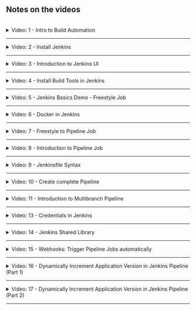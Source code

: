 ## Notes on the videos
<br />

<details>
<summary>Video: 1 - Intro to Build Automation</summary>
<br />

Every time you push code changes to the remote git repository, the following steps should be executed automatically:

- checkout the source code
- build the application
- run tests
- build artifacts (e.g. docker image)
- publish artifacts (e.g. to docker registry) -> CI
- deploy artifacts -> CD
- (send notifications)
- (...)

All of these tasks can be controlled/managed by a build automation tool like [Jenkins](https://www.jenkins.io/). There are other similar tools like [Travis](https://www.travis-ci.com/), [GitLab](https://about.gitlab.com/), [Bamboo](https://www.atlassian.com/de/software/bamboo), [TeamCity](https://www.jetbrains.com/teamcity), etc.

</details>

*****

<details>
<summary>Video: 2 - Install Jenkins</summary>
<br />

### Install Jenkins as a Docker container

See the [Jenkins Documentation](https://www.jenkins.io/doc/book/installing/docker/).

**Create a Droplet on DigitalOcean**

Login to your DigitalOcean account an create a new Droplet (4GB RAM). Jenkins needs at least 1GB RAM. Change the Droplet's name to something like 'jenkins-server' and attach a firewall rule-set to it opening port 22 for SSH from your machine's IP address and port 8080 (Type=Custom) for Jenkins from all IP addresses.

SSH into the Droplet (`ssh root@<droplet-ip>`) and install Docker (since we want to run Jenkins in a Docker container):
```sh
apt update
apt install docker.io
```

Start Jenkins in a Docker container:
```sh
docker run -p 8080:8080 -p 50000:50000 -d -v jenkins_home:/var/jenkins_home jenkins/jenkins:lts
# Jenkins master and worker nodes communicate over port 50000
```

Copy the initial administrator password:
```sh
# in the docker container
docker exec -it <container-id> bash
cat /var/jenkins_home/secrets/initialAdminPassword

# or directly on the host
docker volume inspect jenkins_home
# the path is displayed as "Mountpoint" -> /var/lib/docker/volumes/jenkins_home/_data
cat /var/lib/docker/volumes/jenkins_home/_data/secrets/initialAdminPassword
```

Open Jenkins in the browser under `http://<droplet-ip>:8080`, enter the initial administrator password and install the suggested plugins. After creating a first admin user, the initialization of Jenkins is done and the welcome screen is displayed.

</details>

*****

<details>
<summary>Video: 3 - Introduction to Jenkins UI</summary>
<br />

- **Administrators** see the "Manage Jenkins" section, from where they can set up Jenkins clusters, install plugins, create users, backup data etc.
- **Users** use the "New Item" section to create jobs, and pipelines to run the required workflows.

</details>

*****

<details>
<summary>Video: 4 - Install Build Tools in Jenkins</summary>
<br />

To execute maven builds or run npm tests, these tools have to be installed. There are two ways to install tools used by Jenkins:
- install a plugin for that tool (through the Jenkins UI)
- install the tool directly on the server on which Jenkins is running (or in the container if Jenkins is running inside a container)

### Configure Maven Plugin
For most of the usual build tools a related plugin is already installed. For Maven this is the case too. So we just have to configure the already installed plugin.

Go to the "Manage Jenkins" section and click on "Global Tool Configuration".
Click on the "Add Maven" buttton, enter a name (e.g. maven-3.6) and click on "Save". Now you have the maven command available in all Jenkins jobs.

### Install npm and Node in the Jenkins container
Enter the docker container as root user (because we need the privilege to install tools):
```sh
docker exec -u 0 -it <container-id> bash
```

Install curl:
```sh
apt update
apt install curl
```

Install node:
```sh
# get information about the current Linux distribution
cat /etc/issue 
# => e.g. 'Debian GNU/Linux 9 \n \l'

# lookup the matching URL to download a node install script and execute the following curl command
curl -sL https://deb.nodesource.com/setup_10.x -o nodesource_setup.sh

# execute the install script and install node and npm
bash nodesource_setup.sh
apt install nodejs
```

</details>

*****

<details>
<summary>Video: 5 - Jenkins Basics Demo - Freestyle Job</summary>
<br />

### Create simple freestyle job 
Click on "New Item" and enter a name for the new job (e.g. my-job). Select "Freestyle Project" and click "Ok".\
Under the "Build" section at the bottom, select "Execute shell" from the drop down list. You can execute any shell command you would also be able to execute directly on the shell of the server/container where Jenkins is installed. Enter the command `npm --version`.\
Add another build step from the drop down: "Invoke top-level Maven targets". Select the version (only maven-3.6 is available) and enter the "goal" `--version`. Click "Save" to save the freestyle job.

In the Jenkins main view (click "Jenkins" at the top left of the screen) you see the new job called "my-job". Click on it and click on "Build Now" in the menu on the left. When the build has finished, click on the build item (build number) on the bottom left and then on "Console Output" in menu on the left to see the output of the two commands (`npm --version` and `mvn --version`).

### Plugin configuration
In order for a tool to appear in the list of available build tools, it has to be installed as a plugin first. Go to the Jenkins main view, select "Manage Jenkins" > "Manage Plugins" > "Available" and search for 'nodejs', select it and click on "Install without restart".\
Go to "Dashboard" > "Manage Jenkins" > "Global Tool Configuration" where you will find the additional NodeJS build tool. To make it available in build jobs, you first have to configure it. Click on "Add NodeJS" and configure it similar to how you configured the maven plugin before.

### Configure Git Repository
Go to "Dashboard" > "my-job" > "Configure" > "Source Code Management" and select the "Git" radio button. Enter the repository URL and select the credentials. If you don't have configured the credentials yet, you can add them by clicking the "Add" drop down and selecting "Jenkins". This will open a dialog where you can add the credentials for the repository. Select the kind "Username with password", enter the credentials, enter an ID (e.g. gitlab-credentials) and click on "Add". Now the credentials are available in the drop down, so select them and finish by clicking on "Save" at the bottom.

If you run the build again and read the console output, you can see that Jenkins fetched the content of the repository before executing the build commands.

### Jenkins Directory Structure
- The job related files (like for example build log files) are stored in /var/jenkins_home/jobs/my-job.
- The sources checked out from the git repository are stored in /var/jenkins_home/workspace/my-job.

### Do something from Git Repo in Jenkins Job
If the checked out files contain a shell script `<script-file.sh>`, it can be executed during the build. Go to "Dashboard" > "my-job" > "Configure" > "Build" and add the command to execute the shell script ("Execute shell" > "Command": `./<script-file.sh>`). For Jenkins to have the permissions to execute the script, you have to provide them first (`chmod +x <script-file.sh>`).

### Run Tests and build Java Application
Create a new freestyle job (called 'java-maven-build'). Configure the git repository URL and add two maven plugin build steps executing the goals `test` and then `package`. After the build has run, you can find the jar file under /var/jenkins_home/workspace/java-maven-build/target.

</details>

*****

<details>
<summary>Video: 6 - Docker in Jenkins</summary>
<br />

### Make Docker available in Jenkins
To create Docker images during the builds, Jenkins needs to have access to the docker command. Instead of installing Docker inside the Jenkins container, we can mount the Docker runtime of the host system as a volume.

To do that, stop the running Jenkins container and start it again with the following command:
```sh
docker run -p 8080:8080 -p 50000:50000 -d \
  -v jenkins_home:/var/jenkins_home \
  -v /var/run/docker.sock:/var/run/docker.sock \
  -v $(which docker):/usr/bin/docker \
  jenkins/jenkins:lts
```

Now the docker command is available in the Jenkins container too. However, the user `jenkins` (under which Jenkins is running) has no read/write permissions on the file `/var/run/docker.sock`. So we have to enter the Jenkins container as root user and provide the missing permissions to the user `jenkins`:
```sh
# enter the docker container as root user
docker exec -u 0 -it <container-id> bash

  # provide missing permissions and exit
  chmod 666 /var/run/docker.sock
  exit

# check if jenkins user can execute docker commands
docker exec -it <container-id> bash
  docker pull hello-world
  exit
```

Now Jenkins can use the `docker` command in builds.

### Build Docker Image
Add a Dockerfile to your project sources (in the Git repository), which builds a Docker image from the final (maven, gradle, npm, etc.) build artifact.

In the Jenkins job add an "Execute shell" step to the build steps and enter the command `docker build -t java-maven-app:1.0 .`.

### Push image to DockerHub
Sign in to your account on [DockerHub](https://hub.docker.com/) and create a private repository (if you don't already have one).

For Jenkins to be able to push images to this repository, we need to configure the credentials. Go to "Dashboard" > "Manage Jenkins" > "Manage Credentials" > "Stores scoped to Jenkins" > "Jenkins" > "Global credentials" > "Add credentials" and enter your DockerHub username and password and an ID (e.g. docker-hub-repo).

Now go back to the Jenkins build configuration and jump to the "Build Environment" section, select "Use secret text(s) or file(s)", add a "Username and password (separated)" binding, define the names of the environment variables holding the username and password (e.g. DOCKER_HUB_USERNAME and DOCKER_HUB_PASSWORD) and select the correct credentials. Now scroll down to the "Build" section (Execute shell), adjust the tag name of the applications image (`docker build -t <your/private-repo-name:version> .`) and add commands to login and push the image to the private repository:
```sh
echo $DOCKER_HUB_PASSWORD | docker login -u $DOCKER_HUB_USERNAME --password-stdin
docker push <your/private-repo-name:version>
```

Save the build configuration and run the build. Then go to your private repository on [DockerHub](https://hub.docker.com/) and check if the new image got pushed.

### Push Docker Image to Nexus Repository
Because our Nexus repository is accessible via http (not https) we have to add the "insecure-registries" configuration to the host running the Jenkins container. SSH into the droplet running the Jenkins container and create a file `/etc/docker/daemon.json` with the following content:
```sh
{
  "insecure-registries": ["<nexus-droplet-ip>:8083"]
}
```

Now restart Docker executing `systemctl restart docker` and restart the Jenkins container (it was stopped when restarting Docker): `docker start <container-id>`. Finally we have to re-grant read/write permissions on the file /var/run/docker.sock (this change was lost when the container was stopped):
```sh
# enter the docker container as root user
docker exec -u 0 -it <container-id> bash

  # provide missing permissions and exit
  chomd 666 /var/run/docker.sock
  exit
```

To let Jenkins push images to the Nexus repository, we have to configure the credentials (as we did before for DockerHub). In the shell command we adjust the image name to `<nexus-ip:8083/image-name:version>` and add `<nexus-ip:8083>` at the end of the login command. We also have to bind the username and password environment variables with the correct credentials (and maybe rename them).

</details>

*****

<details>
<summary>Video: 7 - Freestyle to Pipeline Job</summary>
<br />

At the end of the build configuration page of a freestyle job you'll find a dropdown "Add post-build action" with the option "Build other project". Using this option you can chain together multiple freestyle jobs. This lets you divide the whole build workflow into smaller pieces.

However there is a better way to achieve this goal: Pipeline projects. They are more suitable for creating CI/CD pipelines and let you specify the whole build workflow in a script instead of using the Jenkins GUI to assemble various build plugins.

</details>

*****

<details>
<summary>Video: 8 - Introduction to Pipeline Job</summary>
<br />

Go to the Jenkins main view and click on "New Item", enter a name (e.g. my-pipeline), and select the "Pipeline" project.

In the build configuration page jump to the "Pipeline" section to connect the build to a Git repository. Pipeline jobs are defined and configured using a Groovy script. You can write the script directly on the configuration page choosing "Pipeline script" from the "Definition" dropdown. However it is recommended to have the script in your application project and let Jenkins execute it after it has been checked out from the SCM (source code managment). This is the second option "Pipeline script from SCM" in the "Definition" dropdown.\
Select "Git" from the "SCM" dropdown, enter the repository URL, select the credentials and enter the branch you want to check out. In the "Script path" form field leave the pre-set value "Jenkinsfile" unchanged. This will let Jenkins search for a file called "Jenkinsfile" in the root folder of the project and execute it.

### Jenkinsfile
Jenkinsfiles can be written in scripted style or in declarative style.

Scripted style:
```groovy
node {
  // any Groovy script
}
```

Declarative style (predefined structure):
```groovy
pipeline {
  agent any // agent defines where this script should be executed (relevant on Jenkins clusters)
  stages {
    stage("build") {
      steps {
        echo 'building the application...'
      }
    }
    stage("test") {
      steps {
        echo 'testing the application...'
      }
    }
    stage("deploy") {
      steps {
        echo 'deploying the application...'
      }
    }
  }
}
```

After running the build process the status of the different stages are displayed in the UI.

</details>

*****

<details>
<summary>Video: 9 - Jenkinsfile Syntax</summary>
<br />

### Attributes in Jenkinsfile
**Post actions**
```groovy
pipeline {
  agent ...
  stages {
    ...
  }
  post { // execute some logic after all stages have completed
    always {
      // e.g. send an email
    }
    success {
      ...
    }
    failure {
      ...
    }
  }
}
```

**Define conditionals for each stage**
```groovy
stages {
  stage("test") {
    when {
      expression {
        env.BRANCH_NAME == 'dev' || env.BRANCH_NAME == 'master'
      }
    }
    steps {
      ...
    }
  }
}
```

**Environment variables**\
What variables are available from Jenkins?\
Open the URL `http(s)://<jenkins-host-ip>:8080/env-vars.html` in your browser.

You can define your own variables available for all stages in the environment block:
```groovy
environment {
  NEW_VERSION = calculateVersion()
}
stages {
  stage("build") {
    steps {
      echo 'building the application...'
      echo "building version ${NEW_VERSION}"
    }
  }
}
```

**Using credentials**\
Precondition: The credentials plugin and the credentials binding plugin must be intalled.
```groovy
environment {
  SERVER_CREDENTIALS = credentials('<credentials-id>')
}
stages {
  stage("build") {
    steps {
      sh "... ${SERVER_CREDENTIALS} ..."
    }
  }
  stage("deploy") {
    steps {
      echo 'deploying the application...'
      withCredentials([
        usernamePassword(credentials: '<credentials-id>', usernameVariable: 'USER', passwordVariable: 'PWD')
      ]) {
        sh "... ${USER} ... ${PWD}..."
      }
    } 
  }
}
```

**Access build tools (maven, gradle, jdk)**
```groovy
tools {
  maven 'maven-3.6'
  gradle ...
  jdk ...
}
stages {
  stage("build") {
    steps {
      sh "mvn clean package"
    }
  }
}
```

**Parameterize your build**
```groovy
parameters {
  string(name: 'VERSION', defaultValue: '1', description: '...')
  choice(name: 'VERSION', choices: ['1.1', '1.2', '1,3'], description: '...')
  booleanParam(name: 'executeTests', defaultValue: true, description: '...') 
}
stages {
  stage("test") {
    when {
      expression {
        params.executeTests
      }
    }
    steps {
      ...
    }
  }
}
```

If parameters are defined in the Jenkinsfile, the menu item "Build" will change to "Build with Parameters" and provide a possibility to set these parameters before executing the build.

### Using external Groovy scripts
Externalize build logic in separate Groovy scripts. At the end of the script you have to add the command `return this`, otherwise the script cannot be imported into the Jenkinsfile:
```groovy
def build() {
  echo 'building the application...'
}
def test() {
  echo 'testing the application...'
}
return this
```

In the Jenkinsfile you can import and use the script like this:
```groovy
def gv

pipeline {
  agent ...
  stages {
    stage("init") {
      script {
        gv = load "script.groovy"
      }
    }
    stage("build") {
      steps {
        script {
          gv.build()
        }
      }
    }
    stage("test") {
      steps {
        script {
          gv.test()
        }
      }
    }
  }
}
```

Note: When you open a build, that has already been executed, there is a "Replay" menu item on the left. This lets you edit the Jenkinsfile *and all imported external Groovy scripts* before re-executing the build. This comes in very handy when you want to try out changes on the Jenkinsfile/Groovy scripts without having to push them into the Git repository.

### User Input
```groovy
stage("deploy") {
  input {
    message "Select the environment to deploy to.
    parameters {
      choice(name: 'ENV', choices: ['dev', 'stage', 'prod'], description: '...')
    }
  }
  steps {
    script {
      echo "Deploying to ${ENV}" // without the params-prefix here
    }
  }
}
```

When the build is executed and reaches the deploy stage, it is paused and waits for user input. To provide the input, hover over the paused stage's area in the stages view and enter the required values.

</details>

*****

<details>
<summary>Video: 10 - Create complete Pipeline</summary>
<br />

Lets create a pipeline doing the same steps as the freestyle job in videos 5 and 6.

```groovy
pipeline {
  agent any
  tools {
    maven 'maven-3.6'
  }
  stages {
    stage("build jar") {
      steps {
        script {
          echo 'building the application...'
          sh 'mvn package'
        }
      }
    }
    stage("build image") {
      steps {
        script {
          echo 'building the docker image...'
          withCredentials([
            usernamePassword(credentials: '<credentials-id>', usernameVariable: 'USERNAME', passwordVariable: 'PWD')
          ]) {
            sh 'docker build -t <your/private-repo-name:version> .'
            sh "echo $PWD | docker login -u $USERNAME --password-stdin"
            sh 'docker push <your/private-repo-name:version>'
          }
        }
      }
    }
    stage("deploy") {
      steps {
        script {
          echo 'deploying the application...'
        }
      }
    }
  }
}
```

</details>

*****

<details>
<summary>Video: 11 - Introduction to Multibranch Pipeline</summary>
<br />

Most of the time development is done on multiple branches in parallel: the main development is done on the master branch, while there may be branches for bug-fixes or features. While you want to execute tests on all these branches, only one branch is going to be deployed.

So we need pipelines for all the branches, but different behaviour based on the branch that is being built.

We also want a new pipeline to be created automatically as soon as a new branch is pushed to the version control system.

That's exactly what the "Multibranch Pipeline" project type is for. Create one clicking on "New Item" > "Multibranch Pipeline". In the "Branch Sources" section you can enter the Git repository URL, the credentials, and add a behaviour for branch discovery (e.g. "filter by name (with regular expression)").

After saving the new project, Jenkins scans all the branches in the specified repository for a Jenkinsfile. If a Jeninsfile is found, a build pipeline is created based on the content of the Jenkinsfile. To suppress building a branch either adjust the regular expression used to select the branches or remove/rename the Jenkinsfile from the branch.

### Branch-based logic for Multibranch Pipeline
You don't have to write different Jenkinsfiles for each branch. All branches may have the same Jenkinsfile, and if you need to perform different build logic based on the branch that is currently built, it is possible to do so in the Jenkinsfile:

```groovy
pipeline {
  agent any
  stages {
    stage("build") {
      steps {
        script {
          echo 'building the application...'
        }
      }
    }
    stage("deploy") {
      when {
        expression {
          // BRANCH_NAME is an env variable which is set by Jenkins in multibranch pipelines
          BRANCH_NAME == 'master'
        }
      }
      steps {
        script {
          echo 'deploying the application...'
        }
      }
    }
  }
}
```

</details>

*****

<details>
<summary>Video: 13 - Credentials in Jenkins</summary>
<br />

Credentials are associated to three different scopes:
- System: They are created from wherever they are needed ("Add"-button) or in "Manage Jenkins" > "Manage Credentials" > "Stores scoped to Jenkins" > "Jenkins (Store) / global (Domains)" > "Add Credentials" > "Scope: System". System credentials are only available on Jenkins server, but not from any jobs/projects. They are defined by Jenkins administratores.
- Global: They are created in the same way as system credentials, except for the last step where the "Scope: Global" is chosen. Global credentials are visible in all the jobs/projects. They are defined by Jenkins users creating jobs/projects.
- Multibranch Pipeline: They are created from within a multibranch pipeline project, where you have a "Credentials" item in the menu on the left. It opens a credentials overview similar to the one where you manage the system credentials or global credentials, but with an additional section "Stores scoped to my-multibranch-pipeline". Clicking on the domain-link (global) in this section and then "Add Credentials" opens the same form to enter the credentials, just without the option to choose a scope, as the scope is the multibranch-pipeline folder. Credentials defined here are only visible from within pipelines of this project. Other projects cannot access them in their build steps.

</details>

*****

<details>
<summary>Video: 14 - Jenkins Shared Library</summary>
<br />

Shared libraries are used to store build logic  that can be reused in different build pipelines of different projects. They are an extension to the pipeline, are written in Groovy as the Jenkinsfile, use their own (Git) repository, and are referenced from within the Jenkinsfiles of the different projects.

Create a new Groovy project (in your IDE) with its own repository. The structure of Shared Libraries projects is the following:
- `vars` folder: Groovy functions that are called from the Jenkinsfile; each function has to be in its own individual Groovy file
- `src` folder: helper code
- `resources` folder: external libraries, non Groovy files

Add a `vars` folder to the project and within this folder a file called `buildJar.groovy`. The name of the file (without extension) is the same as the name of the function to be called from within the Jenkinsfile. Write the following file content:
```groovy
#!/usr/bin/env groovy
def call() {
  echo "building the application..."
  sh 'mvn package'
}
```

Add a second file called `buildAndPublishImage.groovy` to the `vars` folder with the following content:
```groovy
#!/usr/bin/env groovy
def call() {
  echo 'building the docker image...'
  withCredentials([
    usernamePassword(credentials: '<credentials-id>', usernameVariable: 'USERNAME', passwordVariable: 'PWD')
  ]) {
    sh 'docker build -t <your/private-repo-name:version> .'
    sh "echo $PWD | docker login -u $USERNAME --password-stdin"
    sh 'docker push <your/private-repo-name:version>'
  }
}
```

Create a Git repository (e.g. on GitHub or GitLab) and push the shared libraries project to it.

### Make the Shared Library globally available in Jenkins
Go to "Dashboard" > "Manage Jenkins" > "Configure System" > "Global Pipeline Libraries" and add a new configuration. Enter a name (e.g. `jenkins-shared-library`) and a default version (branch, commit hash or tag). Under "Retrieval method" select "Modern SCM". Under "Source Code Management" select "Git", enter the repository URL and select the cedentials. Press the "Save" button.

### Use Shared Library in Jenkinsfile
Add `@Library('jenkins-shared-library')_` at the beginning of your Jenkinsfile (before `pipeline {`). If you have other definitions before the pipeline (e.g. definition of a local Groovy script `def gv`) you can omit the trailing underscore. If you want to override the default version of the library, you can add the required version like this: `@Library('jenkins-shared-library@2.0')_`

Now you can call the shared library function directly by name, e.g.
```groovy
stage("build jar") {
  steps {
    script {
      buildJar()
    }
  }
}
stage("build image") {
  steps {
    script {
      buildAndPublishImage()
    }
  }
}
```

### Using Parameters in Shared Library
Let's say we want to pass in the `<your/private-repo-name:version>` string as a paramater to the shared library function `buildAndPublishImage`. To do this, replace the content of the file called `buildAndPublishImage.groovy` with the following:
```groovy
#!/usr/bin/env groovy
def call(String imageName) {
  echo 'building the docker image...'
  withCredentials([
    usernamePassword(credentialsId: '<credentials-id>', usernameVariable: 'USERNAME', passwordVariable: 'PWD')
  ]) {
    sh "docker build -t $imageName ."
    sh "echo $PWD | docker login -u $USERNAME --password-stdin"
    sh "docker push $imageName"
  }
}
```
Now the image name can be passed in as a parameter when calling it from within the Jenkinsfile: `buildAndPublishImage '<your/private-repo-name:version>'`

Note: All **environment variables**, that are available in a Jenkinsfile are also available in a shared library function.

### Extract Logic into Groovy Classes
In order to avoid duplicate code in the various shared library functions inside the `vars` folder, we can extract logic into Groovy classes inside the `src` folder.

Example class holding the logic of the `buildAndPublishImage` function:
```groovy
#!/usr/bin/env groovy
package com.example

class Docker implements Serializable {
  
  def script

  Docker(script) {
    this.script = script
  }

  def buildAndPublishImage(String imageName) {
    script.echo 'building the docker image...'
    script.withCredentials([
      script.usernamePassword(credentialsId: '<credentials-id>', usernameVariable: 'USERNAME', passwordVariable: 'PWD')
    ]) {
      script.sh "docker build -t $imageName ."
      script.sh "echo $script.PWD | docker login -u $script.USERNAME --password-stdin"
      script.sh "docker push $imageName"
    }
  }
}
```

Let the classes implement `Serializable` to support saving the state if a pipeline is paused and resumed. Note that the Jenkinsfile DSL is not available in Groovy classes. That's why we have to pass in a `script` parameter to the constructor. Via this parameter the DSL functions are accessible. The same is true for environment variables.

Now the content of the `buildAndPublishImage.groovy` file can be replaced with the following:
```groovy
#!/usr/bin/env groovy
import com.example.Docker

def call(String imageName) {
  return new Docker(this).buildAndPublishImage(imageName)
}
```

### Make the Shared Library available only in Project Scope
You can also directly import shared libraries into your Jenkinsfiles without making them globally available. Instead of adding `@Library('jenkins-shared-library')_` at the beginning of your Jenkinsfile, do the following:
```groovy
#!/usr/bin/env groovy

library identifier: 'jenkins-shared-library@1.0', retriever: modernSCM(
  [
    $class: 'GitSCMSource',
    remote: '<repository URL>',
    credentialsId: '<credentials-id>'
  ]
)

pipeline {
  ...
}
```

</details>

*****

<details>
<summary>Video: 15 - Webhooks: Trigger Pipeline Jobs automatically</summary>
<br />

Usually you want the build pipelines to be triggered automatically whenever changes are pushed to the Git repository. To reach that goal the Git repository (GitLab, GitHub, etc.) has to be configured accordingly.

Automatic triggering of the build pipeline may also be configured to happen on a scheduler basis (e.g. once an hour). This may make sense for builds including long running tests.

Manually starting the build may make sense for a build that deploys the build artifact to a production server.

### Automatically Trigger the Build whenever Changes Happen in the Git Repository
Go to "Dashboard" > "Manage Jenkins" > "Manage Plugins" > "Available plugins" and search for "gitlab". Select the "GitLab (Build Triggers)" plugin and press the "Install without restart" button.

Now that the plugin is installed, go to "Dashboard" > "Manage Jenkins" > "Configure System" where you will find a "GitLab" section. Make sure "Enable authentication for '/project' endpoint" is checked, enter a connection name (e.g. gitlab-conn) and the GitLab host URL ('https://gitlab.com'). To add an API token for GitLab access, click on "Add" > "Jenkins". Select the kind "GitLab API token". To get the access token go to your GitLab account, open your profile and select "Access Token" on the left. Enter a name of the personal access token (e.g. jenkins), an expiration date, and select the "api" scope, before pressing the "Create personal API token" button. Copy the generated access token and paste it into the Jenkins form field "Api token". Enter an ID (e.g. GitLab API token) and press the "Add" button. Now you can select the token from the credentials dropdown and press the "Save" button.

When you open the configuration of a build pipeline, you'll find a GitLab connection configured as well as automatically enabled GitLab build triggers.

The second part is to configure GitLab so that it triggers Jenkins whenever code changes are pushed to the repository. So go back to your GitLab project and click on "Settings" > "Integrations" > "Jenkins CI". Enable the integration, select "Push" for the trigger, enter the Jenkins URL (port incl.), the Jenkins pipeline name as project name, and username / password of your Jenkins account. Press the "Save changes" button.

#### Additional Configurations for Multibranch Pipelines
To enable automatic triggering of builds for multibranch pipeline projects, some additional steps are required. Go to "Dashboard" > "Manage Jenkins" > "Manage Plugins" > "Available plugins" and search for "multibranch scan". Select the "Multibranch Scan Webhook Trigger" plugin and press the "Install without restart" button.

Now open the configuration of your multibranch pipeline project and scroll down to the "Scan Multibranch Pipeline Triggers" section. There you'll find an additional checkbox "Scan by webhook", that was added by the plugin. Select it and enter a trigger token. This can be any name (e.g. gitlabtoken). Click on the question mark on the right border belonging to the trigger token and copy the webhook URL description (starting with JENKINS_URL). Save the configuration.

Next go back to your GitLab account and open "Settings" > "Webhooks". Paste the copied URL to the URL field and replace `JENKINS_URL` and `[Trigger token]` with the correct values. Select the "Push events" trigger and press the "Add webhook" button.

</details>

*****

<details>
<summary>Video: 16 - Dynamically Increment Application Version in Jenkins Pipeline (Part 1)</summary>
<br />

### How to increment the version locally using Maven
```sh
# parse the version string of the current maven project and set properties containing
# the component parts of the version. This mojo sets the following properties:
# parsedVersion.majorVersion
# parsedVersion.minorVersion
# parsedVersion.incrementalVersion
# parsedVersion.qualifier
# parsedVersion.buildNumber
# parsedVersion.nextMajorVersion
# parsedVersion.nextMinorVersion
# parsedVersion.nextIncrementalVersion
# parsedVersion.nextBuildNumber
mvn build-helper:parse-version

# set the version of the current maven project to the given value
mvn versions:set -DnewVersion=1.0.1-SNAPSHOT

# combining these two goals we can automatically increment any part of the version
mvn build-helper:parse-version versions:set \
  -DnewVersion=\${parsedVersion.majorVersion}.\${parsedVersion.minorVersion}.\${parsedVersion.nextIncrementalVersion}

# the last command will increment the bugfix version in the pom.xml;
# it will also store the last version in a pom.xml.versionsBackup file;
# revert the changes with
mvn versions:revert
# commit the changes with 
mvn versions:commit
# both commands will remove the pom.xml.versionsBackup file;
# after that, revert is no longer possible
```

### How to increment the version on Jenkins using Maven
In the Jenkinsfile add a stage before the build stage, that increments the version:
```groovy
stages {
  stage("Increment Version") {
    steps {
      script {
        echo 'incrementing the bugfix version of the application...'
        sh 'mvn build-helper:parse-version versions:set \
              -DnewVersion=\\\${parsedVersion.majorVersion}.\\\${parsedVersion.minorVersion}.\\\${parsedVersion.nextIncrementalVersion} \
              versions:commit'
      }
    }
  }
  stage("Build Application JAR") {
    ...
  }
  stage("Build and Publish Docker Image") {
    ...
  }
}
```

We also want to use the new version for tagging the Docker image created later in the pipeline. To do this, we add the following commands to the script in the "Increment Version" stage (after the `sh` command):
```groovy
def matcher = readFile('pom.xml') =~ '<version>(.*)</version>'
def version = matcher[0][1] // first match, second group (group 1 is the whole expression)
env.IMAGE_VERSION = "$version-$BUILD_NUMBER" // BUILD_NUMBER is an env varibale provided by Jenkins
```

These are just regular Groovy features. The `matcher` variable holds an array of all `<version>` tags in the pom.xml file. We are just interested in the first (`matcher[0]`). Since the regular expression contains a group (`(.*)`) every item in the matcher array is itself an array containing the matcher groups. Group 0 is the whole matching string, group 1 is the first group in the regEx, and so on. So `matcher[0][1]` just contains the content of the version tag.\
We also append the current build number to the application version. `$BUILD_NUMBER` is an environment varibale provided by Jenkins.

**Note** by Felix Siegrist:\
A better way to read the version (without parsing XML using regular expressions):
```groovy
def version = sh script: 'mvn help:evaluate -Dexpression=project.version -q -DforceStdout', returnStdout: true
```

In the "Build and Publish Docker Image" stage we replace the hardcoded image version with `${IMAGE_VERSION}`.

In the Dockerfile we have to replace the hardcoded JAR version 
```sh
COPY ./target/java-maven-app-1.0.0.jar /opt/bootcamp-java-maven-app

CMD ["java", "-jar", "/opt/bootcamp-java-maven-app/java-maven-app-1.0.0.jar"]
```

with the following:
```sh
COPY ./target/java-maven-app-*.jar /opt/bootcamp-java-maven-app

CMD java -jar /opt/bootcamp-java-maven-app/java-maven-app-*.jar
```

The second command will only work if there is just one jar file. To enforce this we have to replace the command `mvn package` in the "Build Application JAR" stage with `mvn clean package`.

Now we are ready to commit all the changes and trigger the build.

</details>

*****

<details>
<summary>Video: 17 - Dynamically Increment Application Version in Jenkins Pipeline (Part 2)</summary>
<br />

After Jenkins incremented the bugfix version in the pom.xml, it has to commit this change to the Git repository, otherwise it would start from the same original version and increment it in every build to the same next version.

Add a new stage "Commit Version Update" to the Jenkinsfile:
```groovy
stage('Commit Version Update') {
  steps {
    script {
      withCredentials([usernamePassword(credentialsId: 'GitHub', usernameVariable: 'USERNAME', passwordVariable: 'PASSWORD')]) {
        sh "git remote set-url origin https://${USERNAME}:${PASSWORD}@github.com/fsiegrist/devops-bootcamp-java-maven-app.git"
        sh 'git add .'
        sh 'git commit -m "ci: version bump"'
        sh 'git push origin HEAD:main'
      }
    }
  }
}
```
We have to use `git push origin HEAD:main` (`<src>:<dest>`) instead of `git push origin main` or just `git push` because Jenkins does not check out a branch but a commit.

To prevent Git from complaining (when doing a commit) that no author's email has been configured, we have to ssh into the Jenkins host server and execute the following commands:
```sh
docker exec -it <jenkins-container-id> bash
  git config --global user.email "jenkins@example.com"
  git config --global user.name "jenkins"
  exit
```

If we configured Jenkins to automatically trigger a new build on any push to the Git repository, we would end up in an endless build-push-build-push loop. In order to prevent this we have to detect that a commit was made by Jenkins and ignore the trigger in this case.\
To do this, we install a plugin in Jenkins called "Ignore Committer Strategy". This plugin lets you configure an email address of a committer that will be ignored for triggering a build (`jenkins@example.com` in our case). Open the configuration page for the multibranch pipeline project and scroll down to the "Branch Sources" > "Git" section. Open the "Add" dropdown for "Build strategies", select "Ignore Committer Strategy" and enter the email address of the committer, whose commits are to be ignored: `jenkins@example.com`. Also make sure the "Allow builds when a changeset contains non-ignored author(s)" checkbox is selected.

### Additional Notes by Felix Siegrist
If you only use standard pipelines (no multibranch pipelines) it is not necessary to install this plugin. Just go to the pipeline configuration and scroll down to "Additional Behaviours" in the Git configuration. Click the "Add" dropdown and choose "Polling ignores commits from certain users" and enter the username of the committer to be ignored for triggering a build (`jenkins` in our case).

Don't use the "GitHub Commit Skip SCM Behaviour" plugin or the "Skip SCM" plugin. They both seem not to work for multibranch pipelines.

Committing changes back to the project repository is problematic. And it will fail if a developer pushed commits to the repo while a Jenkins build was running. When Jenkins then tries to push its version bump to the repo, it would first have to pull the newer commit from the repo.

So maybe setting the version - even if it is just the patch version - should be something that is explicitly done by a developer. There are other ways to make sure, every build artifact (jar, docker image) gets its unique version/tag. E.g. use a pattern like `<version>-<timestamp>-<buildNumber>`.

</details>

*****
